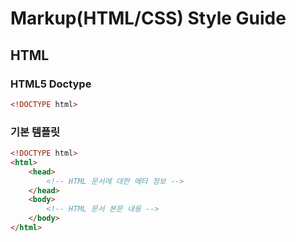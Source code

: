 # Markup(HTML/CSS) Style Guide

## HTML
### HTML5 Doctype
```html
<!DOCTYPE html>
```

### 기본 템플릿
```html
<!DOCTYPE html>
<html>
    <head>
        <!-- HTML 문서에 대한 메타 정보 -->
    </head>
    <body>
        <!-- HTML 문서 본문 내용 -->
    </body>
</html>
```